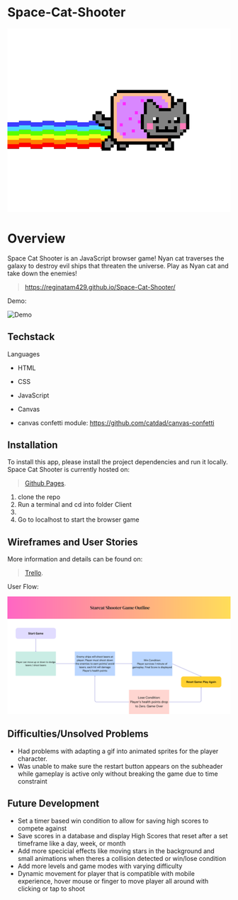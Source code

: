 # Space-Cat-Shooter

![](/images/player.gif)
# Overview

Space Cat Shooter is an JavaScript browser game! Nyan cat traverses the galaxy to destroy evil ships that threaten the universe. Play as Nyan cat and take down the enemies!

> https://reginatam429.github.io/Space-Cat-Shooter/

Demo:

![Demo](/images/examplepreview.gif)

## Techstack

Languages
- HTML
- CSS
- JavaScript 

- Canvas
- canvas confetti module: https://github.com/catdad/canvas-confetti

## Installation
To install this app, please install the project dependencies and run it locally. Space Cat Shooter is currently hosted on: 
> [Github Pages](https://reginatam429.github.io/Space-Cat-Shooter/).

1. clone the repo
2. Run a terminal and cd into folder Client
3. 
4. Go to localhost to start the browser game


## Wireframes and User Stories

More information and details can be found on: 
> [Trello](https://trello.com/b/c5wusxDU/starship-shooter-game).

User Flow:

![User Flow](/images/userflow.png)


## Difficulties/Unsolved Problems
- Had problems with adapting a gif into animated sprites for the player character.
- Was unable to make sure the restart button appears on the subheader while gameplay is active only without breaking the game due to time constraint 

## Future Development

- Set a timer based win condition to allow for saving high scores to compete against
- Save scores in a database and display High Scores that reset after a set timeframe like a day, week, or month
- Add more specicial effects like moving stars in the background and small animations when theres a collision detected or win/lose condition 
- Add more levels and game modes with varying difficulty 
- Dynamic movement for player that is compatible with mobile experience, hover mouse or finger to move player all around with clicking or tap to shoot